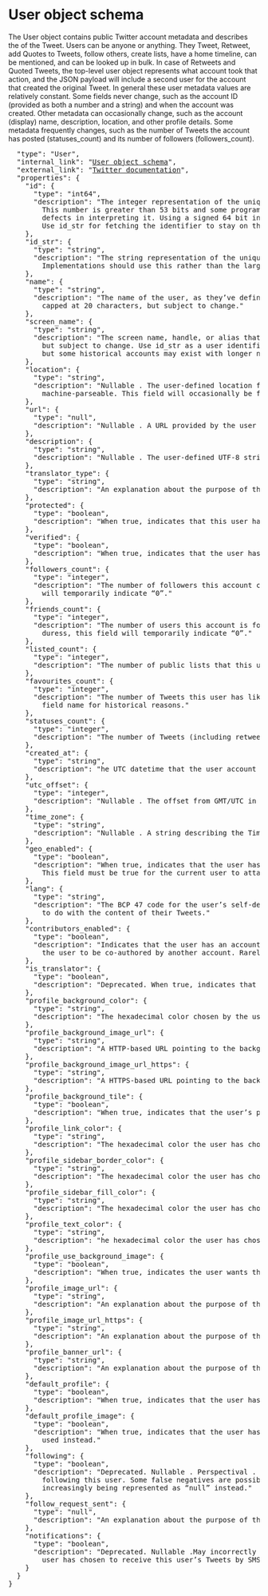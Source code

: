 # User object schema
The User object contains public Twitter account metadata and describes the of the Tweet. Users can be anyone or anything. They Tweet, Retweet, add Quotes to Tweets, follow others, create lists, have a home timeline, can be mentioned, and can be looked up in bulk.
In case of Retweets and Quoted Tweets, the top-level user object represents what account took that action, and the JSON payload will include a second user for the account that created the original Tweet.
In general these user metadata values are relatively constant. Some fields never change, such as the account ID (provided as both a number and a string) and when the account was created. Other metadata can occasionally change, such as the account (display) name, description, location, and other profile details. Some metadata frequently changes, such as the number of Tweets the account has posted (statuses_count) and its number of followers (followers_count).
<pre>
  "type": "User",
  "internal_link": "<a href= 'https://github.com/1337list/test-data/tree/master/tweet_json/user_object' >User object schema</a>",
  "external_link": "<a href= 'https://developer.twitter.com/en/docs/tweets/data-dictionary/overview/tweet-object' >Twitter documentation</a>",
  "properties": {
    "id": {
      "type": "int64",
      "description": "The integer representation of the unique identifier for this User. <br>        This number is greater than 53 bits and some programming languages may have difficulty/silent <br>        defects in interpreting it. Using a signed 64 bit integer for storing this identifier is safe. <br>        Use id_str for fetching the identifier to stay on the safe side."
    },
    "id_str": {
      "type": "string",
      "description": "The string representation of the unique identifier for this User. <br>        Implementations should use this rather than the large, possibly un-consumable integer in id."
    },
    "name": {
      "type": "string",
      "description": "The name of the user, as they’ve defined it. Not necessarily a person’s name. Typically <br>        capped at 20 characters, but subject to change."
    },
    "screen_name": {
      "type": "string",
      "description": "The screen name, handle, or alias that this user identifies themselves with. screen_names are unique <br>        but subject to change. Use id_str as a user identifier whenever possible. Typically a maximum of 15 characters long, <br>        but some historical accounts may exist with longer names."
    },
    "location": {
      "type": "string",
      "description": "Nullable . The user-defined location for this account’s profile. Not necessarily a location, nor <br>        machine-parseable. This field will occasionally be fuzzily interpreted by the Search service."
    },
    "url": {
      "type": "null",
      "description": "Nullable . A URL provided by the user in association with their profile."
    },
    "description": {
      "type": "string",
      "description": "Nullable . The user-defined UTF-8 string describing their account."
    },
    "translator_type": {
      "type": "string",
      "description": "An explanation about the purpose of this instance."
    },
    "protected": {
      "type": "boolean",
      "description": "When true, indicates that this user has chosen to protect their Tweets."
    },
    "verified": {
      "type": "boolean",
      "description": "When true, indicates that the user has a verified account. See Verified Accounts ."
    },
    "followers_count": {
      "type": "integer",
      "description": "The number of followers this account currently has. Under certain conditions of duress, this field <br>        will temporarily indicate “0”."
    },
    "friends_count": {
      "type": "integer",
      "description": "The number of users this account is following (AKA their “followings”). Under certain conditions of <br>        duress, this field will temporarily indicate “0”."
    },
    "listed_count": {
      "type": "integer",
      "description": "The number of public lists that this user is a member of."
    },
    "favourites_count": {
      "type": "integer",
      "description": "The number of Tweets this user has liked in the account’s lifetime. British spelling used in the <br>        field name for historical reasons."
    },
    "statuses_count": {
      "type": "integer",
      "description": "The number of Tweets (including retweets) issued by the user."
    },
    "created_at": {
      "type": "string",
      "description": "he UTC datetime that the user account was created on Twitter."
    },
    "utc_offset": {
      "type": "integer",
      "description": "Nullable . The offset from GMT/UTC in seconds."
    },
    "time_zone": {
      "type": "string",
      "description": "Nullable . A string describing the Time Zone this user declares themselves within."
    },
    "geo_enabled": {
      "type": "boolean",
      "description": "When true, indicates that the user has enabled the possibility of geotagging their Tweets. <br>        This field must be true for the current user to attach geographic data when using POST statuses / update ."
    },
    "lang": {
      "type": "string",
      "description": "The BCP 47 code for the user’s self-declared user interface language. May or may not have anything <br>        to do with the content of their Tweets."
    },
    "contributors_enabled": {
      "type": "boolean",
      "description": "Indicates that the user has an account with “contributor mode” enabled, allowing for Tweets issued by <br>        the user to be co-authored by another account. Rarely true (this is a legacy field)."
    },
    "is_translator": {
      "type": "boolean",
      "description": "Deprecated. When true, indicates that the user is a participant in Twitter’s translator community."
    },
    "profile_background_color": {
      "type": "string",
      "description": "The hexadecimal color chosen by the user for their background."
    },
    "profile_background_image_url": {
      "type": "string",
      "description": "A HTTP-based URL pointing to the background image the user has uploaded for their profile."
    },
    "profile_background_image_url_https": {
      "type": "string",
      "description": "A HTTPS-based URL pointing to the background image the user has uploaded for their profile."
    },
    "profile_background_tile": {
      "type": "boolean",
      "description": "When true, indicates that the user’s profile_background_image_url should be tiled when displayed."
    },
    "profile_link_color": {
      "type": "string",
      "description": "The hexadecimal color the user has chosen to display links with in their Twitter UI."
    },
    "profile_sidebar_border_color": {
      "type": "string",
      "description": "The hexadecimal color the user has chosen to display sidebar borders with in their Twitter UI."
    },
    "profile_sidebar_fill_color": {
      "type": "string",
      "description": "The hexadecimal color the user has chosen to display sidebar backgrounds with in their Twitter UI."
    },
    "profile_text_color": {
      "type": "string",
      "description": "he hexadecimal color the user has chosen to display text with in their Twitter UI."
    },
    "profile_use_background_image": {
      "type": "boolean",
      "description": "When true, indicates the user wants their uploaded background image to be used."
    },
    "profile_image_url": {
      "type": "string",
      "description": "An explanation about the purpose of this instance."
    },
    "profile_image_url_https": {
      "type": "string",
      "description": "An explanation about the purpose of this instance."
    },
    "profile_banner_url": {
      "type": "string",
      "description": "An explanation about the purpose of this instance."
    },
    "default_profile": {
      "type": "boolean",
      "description": "When true, indicates that the user has not altered the theme or background of their user profile."
    },
    "default_profile_image": {
      "type": "boolean",
      "description": "When true, indicates that the user has not uploaded their own profile image and a default image is <br>        used instead."
    },
    "following": {
      "type": "boolean",
      "description": "Deprecated. Nullable . Perspectival . Deprecated. When true, indicates that the authenticating user is <br>        following this user. Some false negatives are possible when set to “false,” but these false negatives are <br>        increasingly being represented as “null” instead."
    },
    "follow_request_sent": {
      "type": "null",
      "description": "An explanation about the purpose of this instance."
    },
    "notifications": {
      "type": "boolean",
      "description": "Deprecated. Nullable .May incorrectly report “false” at times. Indicates whether the authenticated <br>        user has chosen to receive this user’s Tweets by SMS. "
    }
  }
}
</pre>
